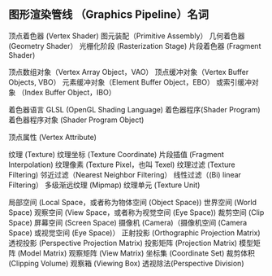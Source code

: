 ## 图形渲染管线 （Graphics Pipeline）名词
顶点着色器 (Vertex Shader)
图元装配（Primitive Assembly）
几何着色器 (Geometry Shader）
光栅化阶段 (Rasterization Stage)
片段着色器 (Fragment Shader)

顶点数组对象（Vertex Array Object，VAO）
顶点缓冲对象（Vertex Buffer Objects, VBO）
元素缓冲对象（Element Buffer Object，EBO） 或索引缓冲对象 （Index Buffer Object，IBO）

着色器语言 GLSL (OpenGL Shading Language)
着色器程序(Shader Program)
着色器程序对象 (Shader Program Object)

顶点属性 (Vertex Attribute)

纹理 (Texture)
纹理坐标 (Texture Coordinate)
片段插值 (Fragment Interpolation)
纹理像素 (Texture Pixel，也叫 Texel)
纹理过滤 (Texture Filtering)
邻近过滤（Nearest Neighbor Filtering）
线性过滤（(Bi) linear Filtering）
多级渐远纹理 (Mipmap)
纹理单元 (Texture Unit)


局部空间 (Local Space，或者称为物体空间 (Object Space))
世界空间 (World Space)
观察空间 (View Space，或者称为视觉空间 (Eye Space))
裁剪空间 (Clip Space)
屏幕空间 (Screen Space)
摄像机 (Camera)（摄像机空间 (Camera Space) 或视觉空间 (Eye Space)）
正射投影 (Orthographic Projection Matrix)
透视投影 (Perspective Projection Matrix)
投影矩阵 (Projection Matrix)
模型矩阵 (Model Matrix)
观察矩阵 (View Matrix)
坐标集 (Coordinate Set)
裁剪体积 (Clipping Volume)
观察箱 (Viewing Box)
透视除法(Perspective Division)
